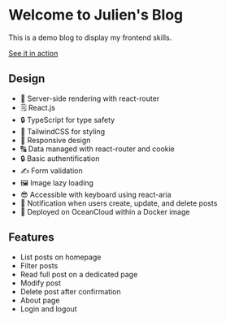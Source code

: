 # Welcome to Julien's Blog

This is a demo blog to display my frontend skills.

[See it in action](https://julien-blog-orffh.ondigitalocean.app/)

## Design

- 🚀 Server-side rendering with react-router
- 🗒️ React.js
- 🔒 TypeScript for type safety
- 🎉 TailwindCSS for styling
- 📱 Responsive design
- 🔠 Data managed with react-router and cookie
- 🔒 Basic authentification
- ✍️  Form validation
- 🖼️ Image lazy loading
- 😎 Accessible with keyboard using react-aria
- 📨 Notification when users create, update, and delete posts
- 🌊 Deployed on OceanCloud within a Docker image

## Features
- List posts on homepage
- Filter posts
- Read full post on a dedicated page
- Modify post
- Delete post after confirmation
- About page
- Login and logout
